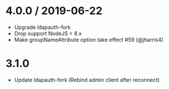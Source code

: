 # 4.0.0 / 2019-06-22
- Upgrade ldapauth-fork
- Drop support NodeJS < 8.x
- Make groupNameAttribute option take effect #59 (@jharris4)

# 3.1.0
- Update ldapauth-fork (Rebind admin client after reconnect)